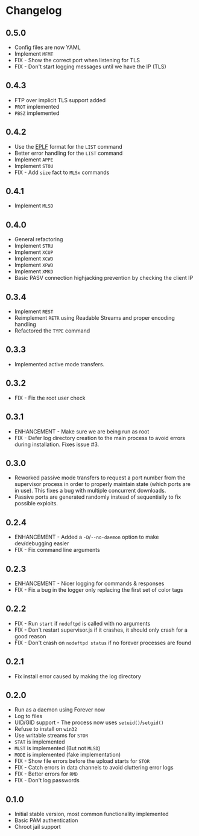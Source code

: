 Changelog
=========

0.5.0
-----

* Config files are now YAML
* Implement `MFMT`
* FIX - Show the correct port when listening for TLS
* FIX - Don't start logging messages until we have the IP (TLS)

0.4.3
-----

* FTP over implicit TLS support added
* `PROT` implemented
* `PBSZ` implemented

0.4.2
-----

* Use the [EPLF](http://cr.yp.to/ftp/list/eplf.html) format for the `LIST` command
* Better error handling for the `LIST` command
* Implement `APPE`
* Implement `STOU`
* FIX - Add `size` fact to `MLSx` commands

0.4.1
-----

* Implement `MLSD`

0.4.0
-----

* General refactoring
* Implement `STRU`
* Implement `XCUP`
* Implement `XCWD`
* Implement `XPWD`
* Implement `XMKD`
* Basic PASV connection highjacking prevention by checking the client IP

0.3.4
-----

* Implement `REST`
* Reimplement `RETR` using Readable Streams and proper encoding handling
* Refactored the `TYPE` command

0.3.3
-----

* Implemented active mode transfers.

0.3.2
-----

* FIX - Fix the root user check

0.3.1
-----

* ENHANCEMENT - Make sure we are being run as root
* FIX - Defer log directory creation to the main process to avoid errors during installation. Fixes issue #3.

0.3.0
-----

* Reworked passive mode transfers to request a port number from the supervisor process in order to properly maintain state (which ports are in use). This fixes a bug with multiple concurrent downloads.
* Passive ports are generated randomly instead of sequentially to fix possible exploits.

0.2.4
-----

* ENHANCEMENT - Added a `-D`/`--no-daemon` option to make dev/debugging easier
* FIX - Fix command line arguments

0.2.3
-----

* ENHANCEMENT - Nicer logging for commands & responses
* FIX - Fix a bug in the logger only replacing the first set of color tags

0.2.2
-----

* FIX - Run `start` if `nodeftpd` is called with no arguments
* FIX - Don't restart supervisor.js if it crashes, it should only crash for a good reason
* FIX - Don't crash on `nodeftpd status` if no forever processes are found

0.2.1
-----

* Fix install error caused by making the log directory

0.2.0
-----

* Run as a daemon using Forever now
* Log to files
* UID/GID support - The process now uses `setuid()`/`setgid()`
* Refuse to install on `win32`
* Use writable streams for `STOR`
* `STAT` is implemented
* `MLST` is implemented (But not `MLSD`)
* `MODE` is implemented (fake implementation)
* FIX - Show file errors before the upload starts for `STOR`
* FIX - Catch errors in data channels to avoid cluttering error logs
* FIX - Better errors for `RMD`
* FIX - Don't log passwords

0.1.0
-----

* Initial stable version, most common functionality implemented
* Basic PAM authentication
* Chroot jail support
